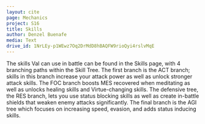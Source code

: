 ```yaml
---
layout: cite
page: Mechanics
project: S16
title: Skills
author: Denzel Buenafe
media: Text
drive_id: 1NrLEy-p1WEwz7Oq2DrMdD8hBAQFW9rioQyi4rslvMqE
---
```

The skills Val can use in battle can be found in the Skills page, with 4 branching paths within the Skill Tree. The first branch is the ACT branch; skills in this branch increase your attack power as well as unlock stronger attack skills. The FOC branch boosts MES recovered when meditating as well as unlocks healing skills and Virtue-changing skills. The defensive tree, the RES branch, lets you use status blocking skills as well as create in-battle shields that weaken enemy attacks significantly. The final branch is the AGI tree which focuses on increasing speed, evasion, and adds status inducing skills.

